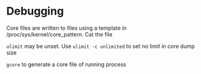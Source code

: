 # Debugging

Core files are written to files using a template in /proc/sys/kernel/core\_pattern. Cat the file

`ulimit` may be unset. Use `ulimit -c unlimited` to set no limit in core dump size

`gcore` to generate a core file of running process


